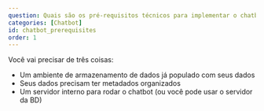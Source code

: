 ```yaml
---
question: Quais são os pré-requisitos técnicos para implementar o chatbot?
categories: [Chatbot]
id: chatbot_prerequisites
order: 1
---
```


Você vai precisar de três coisas:

- Um ambiente de armazenamento de dados já populado com seus dados
- Seus dados precisam ter metadados organizados
- Um servidor interno para rodar o chatbot (ou você pode usar o servidor da BD)